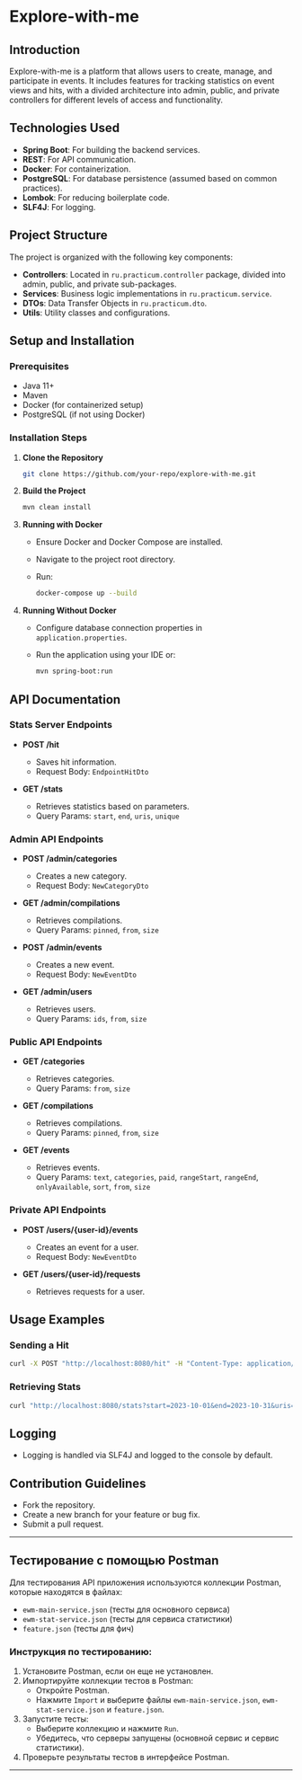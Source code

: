 # Explore-with-me

## Introduction

Explore-with-me is a platform that allows users to create, manage, and participate in events. It includes features for tracking statistics on event views and hits, with a divided architecture into admin, public, and private controllers for different levels of access and functionality.

## Technologies Used

- **Spring Boot**: For building the backend services.
- **REST**: For API communication.
- **Docker**: For containerization.
- **PostgreSQL**: For database persistence (assumed based on common practices).
- **Lombok**: For reducing boilerplate code.
- **SLF4J**: For logging.

## Project Structure

The project is organized with the following key components:

- **Controllers**: Located in `ru.practicum.controller` package, divided into admin, public, and private sub-packages.
- **Services**: Business logic implementations in `ru.practicum.service`.
- **DTOs**: Data Transfer Objects in `ru.practicum.dto`.
- **Utils**: Utility classes and configurations.

## Setup and Installation

### Prerequisites

- Java 11+
- Maven
- Docker (for containerized setup)
- PostgreSQL (if not using Docker)

### Installation Steps

1. **Clone the Repository**

   ```bash
   git clone https://github.com/your-repo/explore-with-me.git
   ```

2. **Build the Project**

   ```bash
   mvn clean install
   ```

3. **Running with Docker**

    - Ensure Docker and Docker Compose are installed.
    - Navigate to the project root directory.
    - Run:

      ```bash
      docker-compose up --build
      ```

4. **Running Without Docker**

    - Configure database connection properties in `application.properties`.
    - Run the application using your IDE or:

      ```bash
      mvn spring-boot:run
      ```

## API Documentation

### Stats Server Endpoints

- **POST /hit**

    - Saves hit information.
    - Request Body: `EndpointHitDto`

- **GET /stats**

    - Retrieves statistics based on parameters.
    - Query Params: `start`, `end`, `uris`, `unique`

### Admin API Endpoints

- **POST /admin/categories**

    - Creates a new category.
    - Request Body: `NewCategoryDto`

- **GET /admin/compilations**

    - Retrieves compilations.
    - Query Params: `pinned`, `from`, `size`

- **POST /admin/events**

    - Creates a new event.
    - Request Body: `NewEventDto`

- **GET /admin/users**

    - Retrieves users.
    - Query Params: `ids`, `from`, `size`

### Public API Endpoints

- **GET /categories**

    - Retrieves categories.
    - Query Params: `from`, `size`

- **GET /compilations**

    - Retrieves compilations.
    - Query Params: `pinned`, `from`, `size`

- **GET /events**

    - Retrieves events.
    - Query Params: `text`, `categories`, `paid`, `rangeStart`, `rangeEnd`, `onlyAvailable`, `sort`, `from`, `size`

### Private API Endpoints

- **POST /users/{user-id}/events**

    - Creates an event for a user.
    - Request Body: `NewEventDto`

- **GET /users/{user-id}/requests**

    - Retrieves requests for a user.

## Usage Examples

### Sending a Hit

```bash
curl -X POST "http://localhost:8080/hit" -H "Content-Type: application/json" -d '{"app":"app-name","uri":"uri","ip":"127.0.0.1"}'
```

### Retrieving Stats

```bash
curl "http://localhost:8080/stats?start=2023-10-01&end=2023-10-31&uris=/event&unique=true"
```

## Logging

- Logging is handled via SLF4J and logged to the console by default.

## Contribution Guidelines

- Fork the repository.
- Create a new branch for your feature or bug fix.
- Submit a pull request.

---

## Тестирование с помощью Postman

Для тестирования API приложения используются коллекции Postman, которые находятся в файлах:
- `ewm-main-service.json` (тесты для основного сервиса)
- `ewm-stat-service.json` (тесты для сервиса статистики)
- `feature.json` (тесты для фич)

### Инструкция по тестированию:

1. Установите Postman, если он еще не установлен.
2. Импортируйте коллекции тестов в Postman:
    - Откройте Postman.
    - Нажмите `Import` и выберите файлы `ewm-main-service.json`, `ewm-stat-service.json` и `feature.json`.
3. Запустите тесты:
    - Выберите коллекцию и нажмите `Run`.
    - Убедитесь, что серверы запущены (основной сервис и сервис статистики).
4. Проверьте результаты тестов в интерфейсе Postman.

---